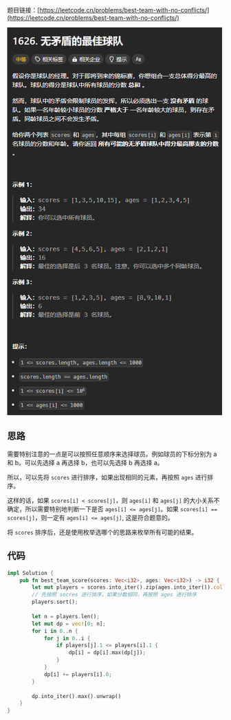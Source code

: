 题目链接：[https://leetcode.cn/problems/best-team-with-no-conflicts/](https://leetcode.cn/problems/best-team-with-no-conflicts/)

![](../../../../../images/2024/1735025758069-731f8a74-7afe-4700-944a-2d522a3753cf.png)

## 思路
需要特别注意的一点是可以按照任意顺序来选择球员。例如球员的下标分别为 a 和 b。可以先选择 a 再选择 b，也可以先选择 b 再选择 a。

所以，可以先将 `scores` 进行排序，如果出现相同的元素，再按照 `ages` 进行排序。

这样的话，如果 `scores[i] < scores[j]`，则 `ages[i]` 和 `ages[j]` 的大小关系不确定，所以需要特别地判断一下是否 `ages[i] <= ages[j]`。如果 `scores[i] == scores[j]`，则一定有 `ages[i] <= ages[j]`, 这是符合题意的。

将 `scores` 排序后，还是使用枚举选哪个的思路来枚举所有可能的结果。

## 代码
```rust
impl Solution {
    pub fn best_team_score(scores: Vec<i32>, ages: Vec<i32>) -> i32 {
        let mut players = scores.into_iter().zip(ages.into_iter()).collect::<Vec<(_, _)>>();
        // 先按照 socres 进行排序，如果分数相同，再按照 ages 进行排序
        players.sort();

        let n = players.len();
        let mut dp = vec![0; n];
        for i in 0..n {
            for j in 0..i {
                if players[j].1 <= players[i].1 {
                    dp[i] = dp[i].max(dp[j]);
                }
            }
            dp[i] += players[i].0;
        }

        dp.into_iter().max().unwrap()
    }
}
```







